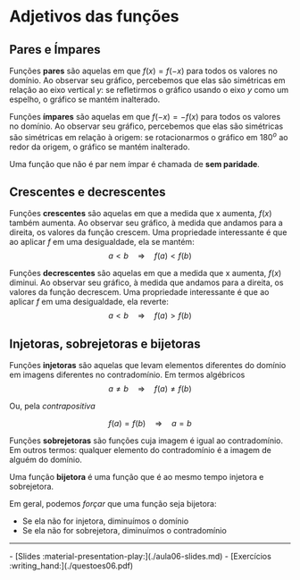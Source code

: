 # Adjetivos das funções

## Pares e Ímpares

Funções **pares** são aquelas em que $f(x) = f(-x)$ para todos os valores no domínio.
Ao observar seu gráfico, percebemos que elas são simétricas em relação ao eixo vertical $y$: se refletirmos o gráfico usando o eixo $y$ como um espelho, o gráfico se mantém inalterado. 


Funções **ímpares** são aquelas em que $f(-x) = -f(x)$ para todos os valores no domínio.
Ao observar seu gráfico, percebemos que elas são simétricas são simétricas em relação à origem: se rotacionarmos o gráfico em $180^o$ ao redor da origem, o gráfico se mantém inalterado.

Uma função que não é par nem ímpar é chamada de **sem paridade**.

## Crescentes e decrescentes

Funções **crescentes** são aquelas em que a medida que x aumenta, $f(x)$ também aumenta.
Ao observar seu gráfico, à medida que andamos para a direita, os valores da função crescem.
Uma propriedade interessante é que ao aplicar $f$ em uma desigualdade, ela se mantém:
$$ a < b \quad \Rightarrow \quad f(a) < f(b)$$


Funções **decrescentes** são aquelas em que a medida que x aumenta, $f(x)$ diminui.
Ao observar seu gráfico, à medida que andamos para a direita, os valores da função decrescem.
Uma propriedade interessante é que ao aplicar $f$ em uma desigualdade, ela reverte:
$$ a < b \quad \Rightarrow \quad f(a) > f(b)$$

## Injetoras, sobrejetoras e bijetoras

Funções **injetoras** são aquelas que levam elementos diferentes do domínio em imagens diferentes no contradomínio. Em termos algébricos
$$ a \neq b \quad \Rightarrow \quad f(a) \neq f(b)$$

Ou, pela *contrapositiva*

$$f(a) = f(b) \quad \Rightarrow \quad a = b$$

Funções **sobrejetoras** são funções cuja imagem é igual ao contradomínio. Em outros termos: qualquer elemento do contradomínio é a imagem de alguém do domínio. 

Uma função **bijetora** é uma função que é ao mesmo tempo injetora e sobrejetora. 

Em geral, podemos *forçar* que uma função seja bijetora:
- Se ela não for injetora, diminuímos o domínio
- Se ela não for sobrejetora, diminuímos o contradomínio


---

<div class="grid cards" markdown>
 - [Slides :material-presentation-play:](./aula06-slides.md)
 - [Exercícios :writing_hand:](./questoes06.pdf)
</div>
